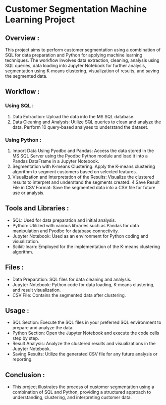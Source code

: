 # Customer Segmentation Machine Learning Project
## Overview : 
This project aims to perform customer segmentation using a combination of SQL for data preparation and Python for applying machine learning techniques. The workflow involves data extraction, cleaning, analysis using SQL queries, data loading into Jupyter Notebook for further analysis, segmentation using K-means clustering, visualization of results, and saving the segmented data.

## Workflow :
### Using SQL : 
1. Data Extraction: Upload the data into the MS SQL database.
2. Data Cleaning and Analysis: Utilize SQL queries to clean and analyze the data. Perform 10 query-based analyses to understand the dataset.

### Using Python :
1. Import Data Using Pyodbc and Pandas: Access the data stored in the MS SQL Server using the Pyodbc Python module and load it into a Pandas DataFrame in a Jupyter Notebook.
2. Segmentation with K-means Clustering: Apply the K-means clustering algorithm to segment customers based on selected features.
3. Visualization and Interpretation of the Results: Visualize the clustered results to interpret and understand the segments created.
4.Save Result File in CSV Format: Save the segmented data into a CSV file for future use or analysis.

## Tools and Libraries :
* SQL: Used for data preparation and initial analysis.
* Python: Utilized with various libraries such as Pandas for data manipulation and Pyodbc for database connectivity.
* Jupyter Notebook: Used as an environment for Python coding and visualization.
* Scikit-learn: Employed for the implementation of the K-means clustering algorithm.

## Files :
* Data Preparation:
  SQL files for data cleaning and analysis.
* Jupyter Notebook:
  Python code for data loading, K-means clustering, and result visualization.
* CSV File:
  Contains the segmented data after clustering.

## Usage :
* SQL Section:
  Execute the SQL files in your preferred SQL environment to prepare and analyze the data.
* Python Section:
  Open the Jupyter Notebook and execute the code cells step by step.
* Result Analysis:
  Analyze the clustered results and visualizations in the Jupyter Notebook.
* Saving Results:
  Utilize the generated CSV file for any future analysis or reporting.

## Conclusion :
* This project illustrates the process of customer segmentation using a combination of SQL and Python, providing a structured approach to understanding, clustering, and interpreting customer data.

